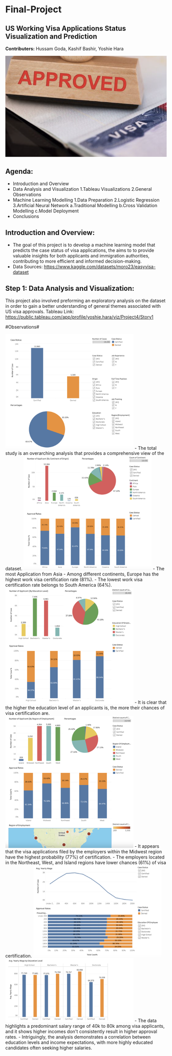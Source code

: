 # Final-Project


**US Working Visa Applications Status**
**Visualization and Prediction**
-
**Contributers:**  Hussam Goda, Kashif Bashir, Yoshie Hara

![Image](https://github.com/HussamGoda/Final-Project/blob/main/Images/Approve.png)


**Agenda:** 
-
- Introduction and Overview
- Data Analysis and Visualization
  1.Tableau Visualizations
  2.General Observations
- Machine Learning Modelling
  1.Data Preparation
  2.Logistic Regression
  3.Artificial Neural Network
    a.Traditional Modelling
    b.Cross Validation Modelling
    c.Model Deployment
- Conclusions

**Introduction and Overview:**
-
- The goal of this project is to develop a machine learning model that predicts the case status of visa applications, the aims to to provide valuable insights for both applicants and immigration authorities, contributing to more efficient and informed decision-making.
- Data Sources: https://www.kaggle.com/datasets/moro23/easyvisa-dataset


**Step 1: Data Analysis and Visualization:**
-
This project also involved preforming an exploratory analysis on the dataset in order to gain a better understanding of general themes associated with US visa approvals. 
Tableau Link: https://public.tableau.com/app/profile/yoshie.hara/viz/Project4/Story1


#Observations#
 
<img src="https://github.com/HussamGoda/Final-Project/blob/main/Images/Total.png" width="400" alt="Total Study">  
- The total study is an overarching analysis that provides a comprehensive view of the dataset.  


<img src="https://github.com/HussamGoda/Final-Project/blob/main/Images/Continent.png" width="400" alt="Continent">  
- The most Application from Asia   
- Among different continents, Europe has the highest work visa certification rate (81%).  
- The lowest work visa certification rate belongs to South America (64%).  


<img src="https://github.com/HussamGoda/Final-Project/blob/main/Images/Education.png" width="400" alt="Education">  
- It is clear that the higher the education level of an applicants is, the more their chances of visa certification are.  


<img src="https://github.com/HussamGoda/Final-Project/blob/main/Images/Region.png" width="400" alt="Region">  
- It appears that the visa applications filed by the employers within the Midwest region have the highest probability (77%) of certification.   
- The employers located in the Northeast, West, and Island regions have lower chances (61%) of visa certification.  

  
<img src="https://github.com/HussamGoda/Final-Project/blob/main/Images/Wage1.png" width="400" alt="Wage1">
<img src="https://github.com/HussamGoda/Final-Project/blob/main/Images/Wage2.png" width="400" alt="Wage2">  
- The data highlights a predominant salary range of 40k to 80k among visa applicants, and it shows higher incomes don't consistently result in higher approval rates.  
- Intriguingly, the analysis demonstrates a correlation between education levels and income expectations, with more highly educated candidates often seeking higher salaries.
 

